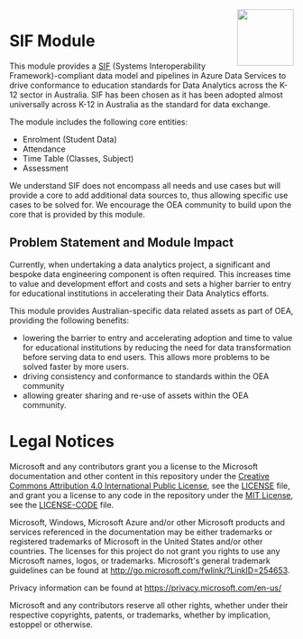 <img align="right" height="100" src="https://github.com/microsoft/OpenEduAnalytics/blob/main/docs/pics/oea-logo-nobg.png">

# SIF Module
This module provides a [SIF](http://specification.sifassociation.org/Implementation/AU/3.4.7/index.html) (Systems Interoperability Framework)-compliant data model and pipelines in Azure Data Services to drive conformance to education standards for Data Analytics across the K-12 sector in Australia. SIF has been chosen as it has been adopted almost universally across K-12 in Australia as the standard for data exchange.

The module includes the following core entities: 
- Enrolment (Student Data)
- Attendance
- Time Table (Classes, Subject) 
- Assessment

We understand SIF does not encompass all needs and use cases but will provide a core to add additional data sources to, thus allowing specific use cases to be solved for. We encourage the OEA community to build upon the core that is provided by this module.

## Problem Statement and Module Impact
Currently, when undertaking a data analytics project, a significant and bespoke data engineering component is often required. This increases time to value and development effort and costs and sets a higher barrier to entry for educational institutions in accelerating their Data Analytics efforts. 

This module provides Australian-specific data related assets as part of OEA, providing the following benefits:
-	lowering the barrier to entry and accelerating adoption and time to value for educational institutions by reducing the need for data transformation before serving data to end users. This allows more problems to be solved faster by more users.
-	driving consistency and conformance to standards within the OEA community
-	allowing greater sharing and re-use of assets within the OEA community.

# Legal Notices
Microsoft and any contributors grant you a license to the Microsoft documentation and other content
in this repository under the [Creative Commons Attribution 4.0 International Public License](https://creativecommons.org/licenses/by/4.0/legalcode),
see the [LICENSE](LICENSE) file, and grant you a license to any code in the repository under the [MIT License](https://opensource.org/licenses/MIT), see the
[LICENSE-CODE](LICENSE-CODE) file.

Microsoft, Windows, Microsoft Azure and/or other Microsoft products and services referenced in the documentation
may be either trademarks or registered trademarks of Microsoft in the United States and/or other countries.
The licenses for this project do not grant you rights to use any Microsoft names, logos, or trademarks.
Microsoft's general trademark guidelines can be found at http://go.microsoft.com/fwlink/?LinkID=254653.

Privacy information can be found at https://privacy.microsoft.com/en-us/

Microsoft and any contributors reserve all other rights, whether under their respective copyrights, patents,
or trademarks, whether by implication, estoppel or otherwise.
